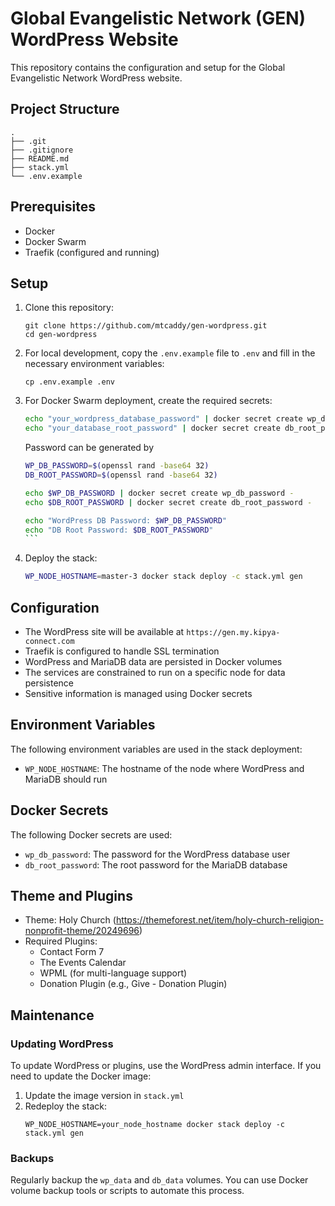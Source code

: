 # Global Evangelistic Network (GEN) WordPress Website

This repository contains the configuration and setup for the Global Evangelistic Network WordPress website.

## Project Structure

```
.
├── .git
├── .gitignore
├── README.md
├── stack.yml
└── .env.example
```

## Prerequisites

- Docker
- Docker Swarm
- Traefik (configured and running)

## Setup

1. Clone this repository:
   ```
   git clone https://github.com/mtcaddy/gen-wordpress.git
   cd gen-wordpress
   ```

2. For local development, copy the `.env.example` file to `.env` and fill in the necessary environment variables:
   ```
   cp .env.example .env
   ```

3. For Docker Swarm deployment, create the required secrets:
   ```bash
   echo "your_wordpress_database_password" | docker secret create wp_db_password -
   echo "your_database_root_password" | docker secret create db_root_password -
   ```

   Password can be generated by 
   ````bash
   WP_DB_PASSWORD=$(openssl rand -base64 32)
   DB_ROOT_PASSWORD=$(openssl rand -base64 32)

   echo $WP_DB_PASSWORD | docker secret create wp_db_password -
   echo $DB_ROOT_PASSWORD | docker secret create db_root_password -

   echo "WordPress DB Password: $WP_DB_PASSWORD"
   echo "DB Root Password: $DB_ROOT_PASSWORD"
   ```

4. Deploy the stack:
   ```bash
   WP_NODE_HOSTNAME=master-3 docker stack deploy -c stack.yml gen
   ```

## Configuration

- The WordPress site will be available at `https://gen.my.kipya-connect.com`
- Traefik is configured to handle SSL termination
- WordPress and MariaDB data are persisted in Docker volumes
- The services are constrained to run on a specific node for data persistence
- Sensitive information is managed using Docker secrets

## Environment Variables

The following environment variables are used in the stack deployment:

- `WP_NODE_HOSTNAME`: The hostname of the node where WordPress and MariaDB should run

## Docker Secrets

The following Docker secrets are used:

- `wp_db_password`: The password for the WordPress database user
- `db_root_password`: The root password for the MariaDB database

## Theme and Plugins

- Theme: Holy Church (https://themeforest.net/item/holy-church-religion-nonprofit-theme/20249696)
- Required Plugins:
  - Contact Form 7
  - The Events Calendar
  - WPML (for multi-language support)
  - Donation Plugin (e.g., Give - Donation Plugin)

## Maintenance

### Updating WordPress

To update WordPress or plugins, use the WordPress admin interface. If you need to update the Docker image:

1. Update the image version in `stack.yml`
2. Redeploy the stack:
   ```
   WP_NODE_HOSTNAME=your_node_hostname docker stack deploy -c stack.yml gen
   ```

### Backups

Regularly backup the `wp_data` and `db_data` volumes. You can use Docker volume backup tools or scripts to automate this process.